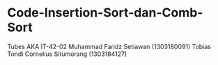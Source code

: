 # Code-Insertion-Sort-dan-Comb-Sort
Tubes AKA IT-42-02
Muhammad Faridz Setiawan (1303180091)
Tobias Tondi Cornelius Situmorang (1303184127)
